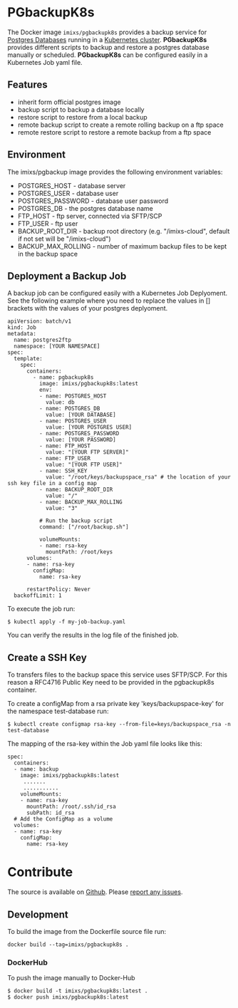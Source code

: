 # PGbackupK8s


The Docker image `imixs/pgbackupk8s` provides a backup service for [Postgres Databases](https://www.postgresql.org/) running in a [Kubernetes cluster](https://kubernetes.io/). **PGbackupK8s** provides different scripts to backup and restore a postgres database  manually or scheduled. **PGbackupK8s** can be configured easily in a Kubernetes Job yaml file.

## Features
* inherit form official postgres image
* backup script to backup a database locally
* restore script to restore from a local backup
* remote backup script to create a remote rolling backup on a ftp space
* remote restore script to restore a remote backup from a ftp space


     
## Environment
The imixs/pgbackup image provides the following environment variables:

* POSTGRES\_HOST - database server
* POSTGRES\_USER - database user
* POSTGRES\_PASSWORD - database user password
* POSTGRES\_DB - the postgres  database name 
* FTP\_HOST - ftp server, connected via SFTP/SCP 
* FTP\_USER - ftp user 
* BACKUP\_ROOT\_DIR - backup root directory (e.g. "/imixs-cloud", default if not set will be "/imixs-cloud")
* BACKUP\_MAX\_ROLLING - number of maximum backup files to be kept in the backup space

## Deployment a Backup Job

A backup job can be configured easily with a Kubernetes Job Deplyoment. See the following example where you need to replace the values in [] brackets with the values of your postgres deplyoment.

	apiVersion: batch/v1
	kind: Job
	metadata:
	  name: postgres2ftp
	  namespace: [YOUR NAMESPACE]
	spec:
	  template:
	    spec:
	      containers:
	        - name: pgbackupk8s
	          image: imixs/pgbackupk8s:latest
	          env:
	          - name: POSTGRES_HOST
	            value: db
	          - name: POSTGRES_DB
	            value: [YOUR DATABASE]
	          - name: POSTGRES_USER
	            value: [YOUR POSTGRES USER]
	          - name: POSTGRES_PASSWORD
	            value: [YOUR PASSWORD]
	          - name: FTP_HOST
	            value: "[YOUR FTP SERVER]"
	          - name: FTP_USER
	            value: "[YOUR FTP USER]"
	          - name: SSH_KEY
	            value: "/root/keys/backupspace_rsa" # the location of your ssh key file in a config map
	          - name: BACKUP_ROOT_DIR
	            value: "/"          
	          - name: BACKUP_MAX_ROLLING
	            value: "3"          
	
	          # Run the backup script
	          command: ["/root/backup.sh"]
	
	          volumeMounts:
	          - name: rsa-key
	            mountPath: /root/keys
	      volumes:
	      - name: rsa-key
	        configMap:
	          name: rsa-key
	
	      restartPolicy: Never
	  backoffLimit: 1
 
 
To execute the job run:

	$ kubectl apply -f my-job-backup.yaml

You can verify the results in the log file of the finished job.  
  
## Create a SSH Key


To transfers files to the backup space this service uses SFTP/SCP. For this reason a RFC4716 Public Key need to be provided in the pgbackupk8s  container. 

To create a configMap from a rsa private key 'keys/backupspace-key' for the namespace test-database run:


	$ kubectl create configmap rsa-key --from-file=keys/backupspace_rsa -n test-database

The mapping of the rsa-key within the Job yaml file looks like this:

    spec:
      containers:
      - name: backup
        image: imixs/pgbackupk8s:latest
         .......
         ...........
        volumeMounts:
        - name: rsa-key
          mountPath: /root/.ssh/id_rsa
          subPath: id_rsa
      # Add the ConfigMap as a volume 
      volumes:
      - name: rsa-key
        configMap:
          name: rsa-key


     
     
     
# Contribute

The source is available on [Github](https://github.com/imixs/imixs-docker). Please [report any issues](https://github.com/imixs/imixs-docker/issues).


## Development

To build the image from the Dockerfile source file run: 

    docker build --tag=imixs/pgbackupk8s .
 
### DockerHub

To push the image manually to Docker-Hub

	$ docker build -t imixs/pgbackupk8s:latest .
	$ docker push imixs/pgbackupk8s:latest
	
	
	